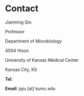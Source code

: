 # Contact

Jianming Qiu

Professor

Department of Microbiology

4004 Hixon

University of Kansas Medical Center

Kansas City, KS

**Tel**:

**Email**: jqiu [at] kumc.edu

